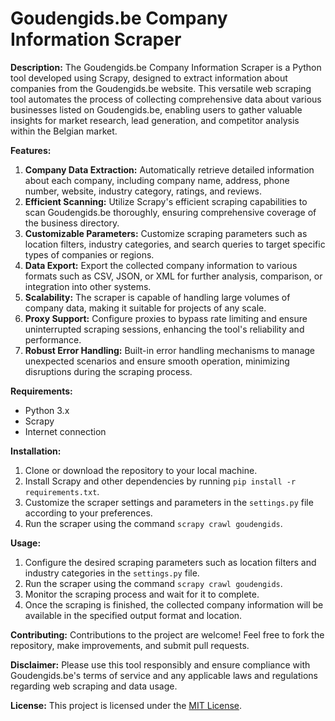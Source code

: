 # Goudengids.be Company Information Scraper

**Description:**
The Goudengids.be Company Information Scraper is a Python tool developed using Scrapy, designed to extract information about companies from the Goudengids.be website. This versatile web scraping tool automates the process of collecting comprehensive data about various businesses listed on Goudengids.be, enabling users to gather valuable insights for market research, lead generation, and competitor analysis within the Belgian market.

**Features:**
1. **Company Data Extraction:** Automatically retrieve detailed information about each company, including company name, address, phone number, website, industry category, ratings, and reviews.
2. **Efficient Scanning:** Utilize Scrapy's efficient scraping capabilities to scan Goudengids.be thoroughly, ensuring comprehensive coverage of the business directory.
3. **Customizable Parameters:** Customize scraping parameters such as location filters, industry categories, and search queries to target specific types of companies or regions.
4. **Data Export:** Export the collected company information to various formats such as CSV, JSON, or XML for further analysis, comparison, or integration into other systems.
5. **Scalability:** The scraper is capable of handling large volumes of company data, making it suitable for projects of any scale.
6. **Proxy Support:** Configure proxies to bypass rate limiting and ensure uninterrupted scraping sessions, enhancing the tool's reliability and performance.
7. **Robust Error Handling:** Built-in error handling mechanisms to manage unexpected scenarios and ensure smooth operation, minimizing disruptions during the scraping process.

**Requirements:**
- Python 3.x
- Scrapy
- Internet connection

**Installation:**
1. Clone or download the repository to your local machine.
2. Install Scrapy and other dependencies by running `pip install -r requirements.txt`.
3. Customize the scraper settings and parameters in the `settings.py` file according to your preferences.
4. Run the scraper using the command `scrapy crawl goudengids`.

**Usage:**
1. Configure the desired scraping parameters such as location filters and industry categories in the `settings.py` file.
2. Run the scraper using the command `scrapy crawl goudengids`.
3. Monitor the scraping process and wait for it to complete.
4. Once the scraping is finished, the collected company information will be available in the specified output format and location.

**Contributing:**
Contributions to the project are welcome! Feel free to fork the repository, make improvements, and submit pull requests.

**Disclaimer:**
Please use this tool responsibly and ensure compliance with Goudengids.be's terms of service and any applicable laws and regulations regarding web scraping and data usage.

**License:**
This project is licensed under the [MIT License](https://opensource.org/licenses/MIT).
